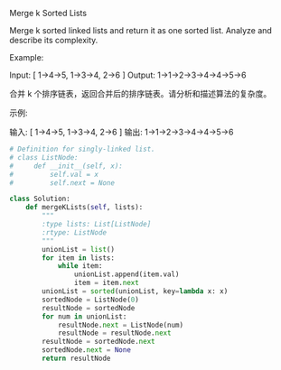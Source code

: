 Merge k Sorted Lists

Merge k sorted linked lists and return it as one sorted list. Analyze and describe its complexity.

Example:

Input:
[
  1->4->5,
  1->3->4,
  2->6
]
Output: 1->1->2->3->4->4->5->6


合并 k 个排序链表，返回合并后的排序链表。请分析和描述算法的复杂度。

示例:

输入:
[
  1->4->5,
  1->3->4,
  2->6
]
输出: 1->1->2->3->4->4->5->6




```PYTHON
# Definition for singly-linked list.
# class ListNode:
#     def __init__(self, x):
#         self.val = x
#         self.next = None

class Solution:
    def mergeKLists(self, lists):
        """
        :type lists: List[ListNode]
        :rtype: ListNode
        """
        unionList = list()
        for item in lists:
            while item:
                unionList.append(item.val)
                item = item.next
        unionList = sorted(unionList, key=lambda x: x)
        sortedNode = ListNode(0)
        resultNode = sortedNode
        for num in unionList:
            resultNode.next = ListNode(num)
            resultNode = resultNode.next
        resultNode = sortedNode.next
        sortedNode.next = None
        return resultNode
```